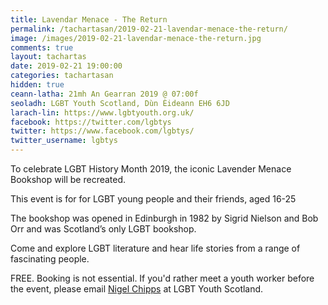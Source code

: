 ```yaml
---
title: Lavendar Menace - The Return
permalink: /tachartasan/2019-02-21-lavendar-menace-the-return/
image: /images/2019-02-21-lavendar-menace-the-return.jpg
comments: true
layout: tachartas
date: 2019-02-21 19:00:00
categories: tachartasan
hidden: true
ceann-latha: 21mh An Gearran 2019 @ 07:00f
seoladh: LGBT Youth Scotland, Dùn Èideann EH6 6JD
larach-lin: https://www.lgbtyouth.org.uk/
facebook: https://twitter.com/lgbtys
twitter: https://www.facebook.com/lgbtys/
twitter_username: lgbtys
---
```


To celebrate LGBT History Month 2019, the iconic Lavender Menace Bookshop will be recreated.

This event is for for LGBT young people and their friends, aged 16-25

<!--more-->

The bookshop was opened in Edinburgh in 1982 by Sigrid Nielson and Bob Orr and was Scotland’s only LGBT bookshop.

Come and explore LGBT literature and hear life stories from a range of fascinating people.

FREE. Booking is not essential. If you'd rather meet a youth worker before the event, please email [Nigel Chipps](mailto:nigel.chipps@lgbtyouth.org.uk) at LGBT Youth Scotland.
